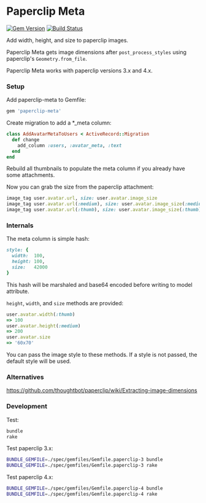 # Paperclip Meta 

[![Gem Version](https://badge.fury.io/rb/paperclip-meta.svg)](http://rubygems.org/gems/paperclip-meta)
[![Build Status](https://travis-ci.org/teeparham/paperclip-meta.svg?branch=master)](https://travis-ci.org/teeparham/paperclip-meta)

Add width, height, and size to paperclip images.

Paperclip Meta gets image dimensions after `post_process_styles` using paperclip's `Geometry.from_file`.

Paperclip Meta works with paperclip versions 3.x and 4.x.

### Setup

Add paperclip-meta to Gemfile:

```ruby
gem 'paperclip-meta'
```

Create migration to add a *_meta column:

```ruby
class AddAvatarMetaToUsers < ActiveRecord::Migration
  def change
    add_column :users, :avatar_meta, :text
  end
end
```

Rebuild all thumbnails to populate the meta column if you already have some attachments.

Now you can grab the size from the paperclip attachment:

```ruby
image_tag user.avatar.url, size: user.avatar.image_size
image_tag user.avatar.url(:medium), size: user.avatar.image_size(:medium)
image_tag user.avatar.url(:thumb), size: user.avatar.image_size(:thumb)
```

### Internals

The meta column is simple hash:

```ruby
style: {
  width:  100,
  height: 100,
  size:   42000
}
```

This hash will be marshaled and base64 encoded before writing to model attribute.

`height`, `width`, and `size` methods are provided:

```ruby
user.avatar.width(:thumb)
=> 100
user.avatar.height(:medium)
=> 200
user.avatar.size
=> '60x70'
```

You can pass the image style to these methods. If a style is not passed, the default style will be used.

### Alternatives

https://github.com/thoughtbot/paperclip/wiki/Extracting-image-dimensions

### Development

Test:

```sh
bundle
rake
```

Test paperclip 3.x:

```sh
BUNDLE_GEMFILE=./spec/gemfiles/Gemfile.paperclip-3 bundle
BUNDLE_GEMFILE=./spec/gemfiles/Gemfile.paperclip-3 rake
```

Test paperclip 4.x:

```sh
BUNDLE_GEMFILE=./spec/gemfiles/Gemfile.paperclip-4 bundle
BUNDLE_GEMFILE=./spec/gemfiles/Gemfile.paperclip-4 rake
```
